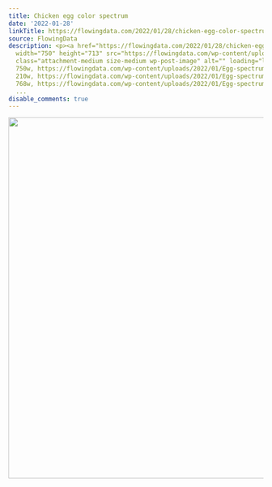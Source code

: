 ```yaml
---
title: Chicken egg color spectrum
date: '2022-01-28'
linkTitle: https://flowingdata.com/2022/01/28/chicken-egg-color-spectrum/
source: FlowingData
description: <p><a href="https://flowingdata.com/2022/01/28/chicken-egg-color-spectrum/"><img
  width="750" height="713" src="https://flowingdata.com/wp-content/uploads/2022/01/Egg-spectrum-750x713.jpg"
  class="attachment-medium size-medium wp-post-image" alt="" loading="lazy" srcset="https://flowingdata.com/wp-content/uploads/2022/01/Egg-spectrum-750x713.jpg
  750w, https://flowingdata.com/wp-content/uploads/2022/01/Egg-spectrum-210x200.jpg
  210w, https://flowingdata.com/wp-content/uploads/2022/01/Egg-spectrum-768x730.jpg
  768w, https://flowingdata.com/wp-content/uploads/2022/01/Egg-spectrum.jpg 960w"
  ...
disable_comments: true
---
```

<p><a href="https://flowingdata.com/2022/01/28/chicken-egg-color-spectrum/"><img width="750" height="713" src="https://flowingdata.com/wp-content/uploads/2022/01/Egg-spectrum-750x713.jpg" class="attachment-medium size-medium wp-post-image" alt="" loading="lazy" srcset="https://flowingdata.com/wp-content/uploads/2022/01/Egg-spectrum-750x713.jpg 750w, https://flowingdata.com/wp-content/uploads/2022/01/Egg-spectrum-210x200.jpg 210w, https://flowingdata.com/wp-content/uploads/2022/01/Egg-spectrum-768x730.jpg 768w, https://flowingdata.com/wp-content/uploads/2022/01/Egg-spectrum.jpg 960w" ...
